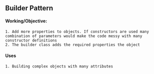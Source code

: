 ## Builder Pattern
#### Working/Objective:
	1. Add more properties to objects. If constructors are used many combination of parameters would make the code messy with many constructor definitions
	2. The builder class adds the required properties the object
	
	
#### Uses
	1. Building complex objects with many attributes
	
